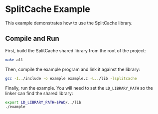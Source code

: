 # SplitCache Example

This example demonstrates how to use the SplitCache library.

## Compile and Run

First, build the SplitCache shared library from the root of the project:
```bash
make all
```

Then, compile the example program and link it against the library:
```bash
gcc -I../include -o example example.c -L../lib -lsplitcache
```

Finally, run the example. You will need to set the `LD_LIBRARY_PATH` so the linker can find the shared library:
```bash
export LD_LIBRARY_PATH=$PWD/../lib
./example
```
